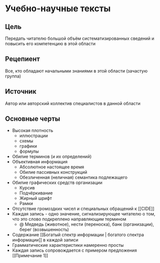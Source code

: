# Учебно-научные тексты
## Цель
Передать читателю большой объём систематизированных сведений и повысить его компетенцию в этой области
## Рецепиент
Все, кто обладают начальными знаниями в этой области (зачастую группа)
## Источник
Автор или авторский коллектив специалистов в данной области
## Основные черты
- Высокая плотность 
	- иллюстрации 
	- схемы 
	- графики 
	- формулы
- Обилие терминов (и их определений)
- Объективная информация
	- Абсолютное настоящее время
	- Обилие пассивных конструкций
	- Обезличенная (неличная) семантика подлежащего
- Обилие графических средств организации
	- Курсив
	- Подчёркивание
	- Жирный шрифт
	- Рамки
- Отсутствие громоздких чисел и специальных обращений к [[CIDE]] 
- Каждая запись - одно значение, сигнализирующее читателю о том, что это слово подкреплено направляющим термином
	- @ Медведь (животное), нести (переноска), банк (организации), берег (возвышенность)
- Содержание [[Богатый спектр информации | богатого спектра информации]] в каждой записи
- Грамматические характеристики намеренно просты
- Каждая запись сопровождается с примером предложения [[Примечание 1]]